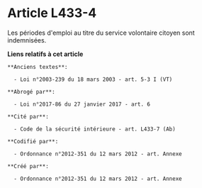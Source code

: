 # Article L433-4

Les périodes d'emploi au titre du service volontaire citoyen sont indemnisées.

**Liens relatifs à cet article**

	**Anciens textes**:

	  - Loi n°2003-239 du 18 mars 2003 - art. 5-3 I (VT)

	**Abrogé par**:

	  - Loi n°2017-86 du 27 janvier 2017 - art. 6

	**Cité par**:

	  - Code de la sécurité intérieure - art. L433-7 (Ab)

	**Codifié par**:

	  - Ordonnance n°2012-351 du 12 mars 2012 - art. Annexe

	**Créé par**:

	  - Ordonnance n°2012-351 du 12 mars 2012 - art. Annexe
